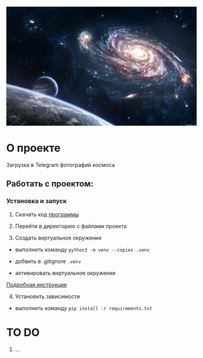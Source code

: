![alt text](https://github.com/EDU-DevMan/c2_upload_photos_to_telegram/blob/main/space_01.JPG?raw=true)

# О проекте

Загрузка в Telegram фотографий космоса

## Работать с проектом:

### Установка и запуск

1) Скачать код [программы](https://github.com/EDU-DevMan/c2_upload_photos_to_telegram)

2) Перейти в директорию с файлами проекта

3) Создать виртуальное окружение

 - выполнить команду ```python3 -m venv --copies .venv```

 - добвить в .gitignore `.venv`

 - активировать виртуальное окружение

 [Подробная инструкция](https://dvmn.org/encyclopedia/pip/pip_virtualenv/)

4) Установить зависимости

 - выполнить команду ```pip install -r requirements.txt```


# TO DO

1) ...
